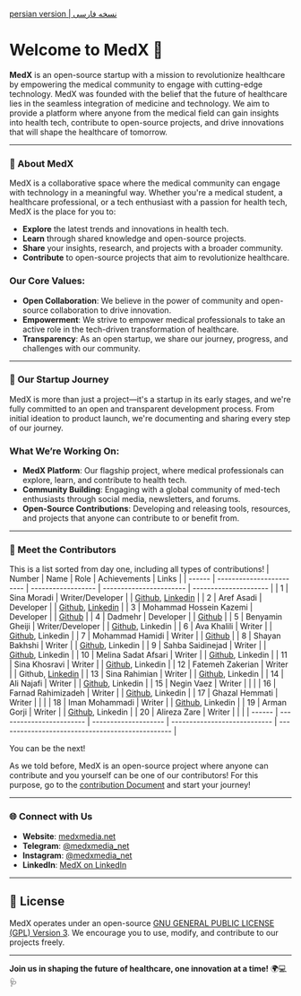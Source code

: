 [persian version | نسخه فارسی]()

# Welcome to MedX 🌟

**MedX** is an open-source startup with a mission to revolutionize healthcare by empowering the medical community to engage with cutting-edge technology. MedX was founded with the belief that the future of healthcare lies in the seamless integration of medicine and technology. We aim to provide a platform where anyone from the medical field can gain insights into health tech, contribute to open-source projects, and drive innovations that will shape the healthcare of tomorrow.

---

### 🚀 About MedX

MedX is a collaborative space where the medical community can engage with technology in a meaningful way. Whether you're a medical student, a healthcare professional, or a tech enthusiast with a passion for health tech, MedX is the place for you to:

- **Explore** the latest trends and innovations in health tech.
- **Learn** through shared knowledge and open-source projects.
- **Share** your insights, research, and projects with a broader community.
- **Contribute** to open-source projects that aim to revolutionize healthcare.

### Our Core Values:

- **Open Collaboration**: We believe in the power of community and open-source collaboration to drive innovation.
- **Empowerment**: We strive to empower medical professionals to take an active role in the tech-driven transformation of healthcare.
- **Transparency**: As an open startup, we share our journey, progress, and challenges with our community.

---

### 🌱 Our Startup Journey

MedX is more than just a project—it's a startup in its early stages, and we're fully committed to an open and transparent development process. From initial ideation to product launch, we're documenting and sharing every step of our journey.

### What We’re Working On:

- **MedX Platform**: Our flagship project, where medical professionals can explore, learn, and contribute to health tech.
- **Community Building**: Engaging with a global community of med-tech enthusiasts through social media, newsletters, and forums.
- **Open-Source Contributions**: Developing and releasing tools, resources, and projects that anyone can contribute to or benefit from.

---

### 👥 Meet the Contributors

This is a list sorted from day one, including all types of contributions!
| Number | Name                     | Role               | Achievements            | Links                 |
| ------ | ------------------------ | ------------------ | ----------------------- | --------------------- |
| 1      | Sina Moradi              | Writer/Developer     |   | [Github](https://github.com/sinusealpha), [Linkedin](https://www.linkedin.com/in/sinusealpha/) |
| 2      | Aref Asadi               | Developer            |   | [Github](https://github.com/aref-asadi), [Linkedin]() |
| 3      | Mohammad Hossein Kazemi  | Developer            |   | [Github](https://github.com/hossein-kazzemi) |
| 4      | Dadmehr                  | Developer            |   | [Github](https://github.com/BDadmehr0) |
| 5      | Benyamin Gheiji          | Writer/Developer     |   | [Github](https://github.com/BenyGH2003), Linkedin |
| 6      | Ava Khalili              | Writer               |   | [Github](https://github.com/AvaKhA), Linkedin |
| 7      | Mohammad Hamidi          | Writer               |   | [Github](https://github.com/hamidics50) |
| 8      | Shayan Bakhshi           | Writer               |   | [Github](https://github.com/ShayanpharmaKUMS), Linkedin |
| 9      | Sahba Saidinejad         | Writer               |   | [Github](https://github.com/saidinejad), Linkedin |
| 10     | Melina Sadat Afsari      | Writer               |   | [Github](https://github.com/Melina-Sadat-Afsari), Linkedin |
| 11     | Sina Khosravi            | Writer               |   | [Github](https://github.com/khosravisina), Linkedin |
| 12     | Fatemeh Zakerian         | Writer               |   | Github, [Linkedin](https://www.linkedin.com/in/ftme-zakerian/) |
| 13     | Sina Rahimian            | Writer               |   | [Github](https://github.com/srssina), Linkedin |
| 14     | Ali Najafi               | Writer               |   | [Github](https://github.com/S-AliNajafi), Linkedin         |
| 15     | Negin Vaez               | Writer               |   |   |
| 16     | Farnad Rahimizadeh       | Writer               |   | [Github](https://github.com/FarnadRahimizadeh), Linkedin   |
| 17     | Ghazal Hemmati           | Writer               |   |   |
| 18     | Iman Mohammadi           | Writer               |   | [Github](https://github.com/Imanm02), Linkedin |
| 19     | Arman Gorji              | Writer               |   | [Github](https://github.com/gorjiarman), Linkedin |
| 20     | Alireza Zare             | Writer               |   |   |
| ------ | ------------------------ | -------------------- | ---------------------------- | ------------------------------------------------ |

You can be the next!

As we told before, MedX is an open-source project where anyone can contribute and you yourself can be one of our contributors! For this purpose, go to the [contribution Document](https://github.com/MedX-Media/MedX/blob/main/CONTRIBUTING.md) and start your journey!

---

### 🌐 Connect with Us

- **Website**: [medxmedia.net](http://www.medxmedia.net)
- **Telegram**: [@medxmedia_net](https://t.me/medxmedia_net)
- **Instagram**: [@medxmedia_net](https://www.instagram.com/medxmedia_net)
- **LinkedIn**: [MedX on LinkedIn](https://www.linkedin.com/company/medxstartup)

---

## 📜 License

MedX operates under an open-source [GNU GENERAL PUBLIC LICENSE (GPL) Version 3](https://github.com/MedX-Media/MedX?tab=GPL-3.0-1-ov-file#GPL-3.0-1-ov-file). We encourage you to use, modify, and contribute to our projects freely.

---

**Join us in shaping the future of healthcare, one innovation at a time!** 🌍💻🩺
